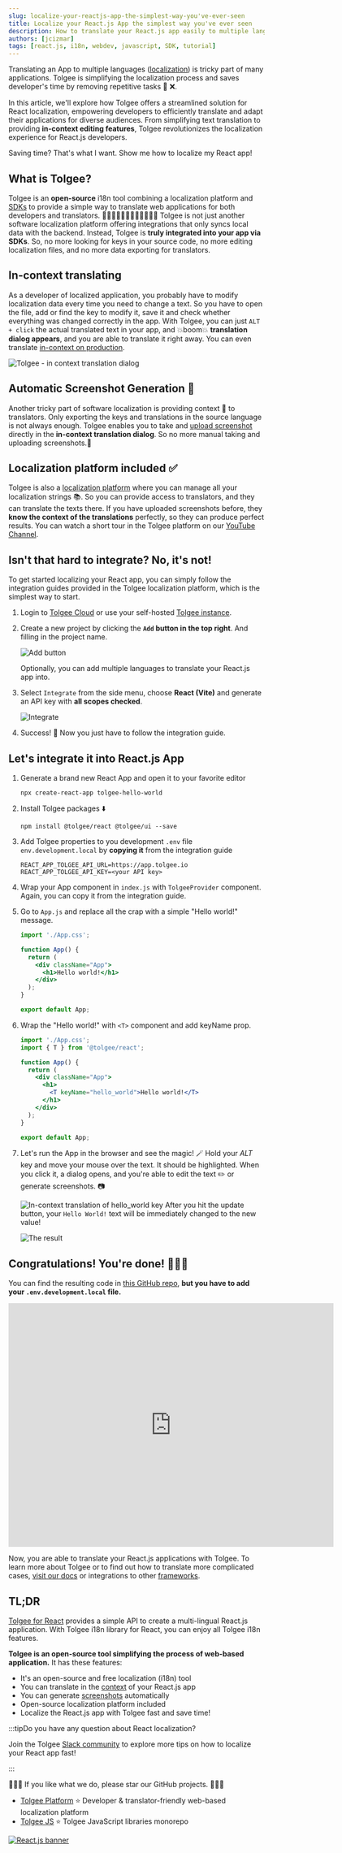 ```yaml
---
slug: localize-your-reactjs-app-the-simplest-way-you've-ever-seen
title: Localize your React.js App the simplest way you've ever seen
description: How to translate your React.js app easily to multiple languages with open-source tool Tolgee. Save developer’s time and remove repetitive tasks.
authors: [jcizmar]
tags: [react.js, i18n, webdev, javascript, SDK, tutorial]
---
```


Translating an App to multiple languages ([localization](/blog/localization-basics-S01E01)) is tricky part of many applications. Tolgee is simplifying the localization process and saves developer's time by removing repetitive tasks 🔁 ❌.

In this article, we'll explore how Tolgee offers a streamlined solution for React localization, empowering developers to efficiently translate and adapt their applications for diverse audiences. From simplifying text translation to providing **in-context editing features**, Tolgee revolutionizes the localization experience for React.js developers.

Saving time? That's what I want. Show me how to localize my React app!

<!--truncate-->

## What is Tolgee?

Tolgee is an **open-source** i18n tool combining a localization platform and [SDKs](/js-sdk/) to provide a simple way to translate web applications for both developers and translators. 👨‍💻👩🏻‍💻🧖🏼👩🏻‍💻🧖🏼 Tolgee is not just another software localization platform offering integrations that only syncs local data with the backend. Instead, Tolgee is **truly integrated into your app via SDKs**. So, no more looking for keys in your source code, no more editing localization files, and no more data exporting for translators.

## In-context translating

As a developer of localized application, you probably have to modify localization data every time you need to change a text. So you have to open the file, add or find the key to modify it, save it and check whether everything was changed correctly in the app. With Tolgee, you can just `ALT + click` the actual translated text in your app, and 💥boom💥 **translation dialog appears**, and you are able to translate it right away. You can even translate [in-context on production](https://tolgee.io/blog/in-context-production).

![Tolgee - in context translation dialog](/img/blog/quick_translation_window.webp)

## Automatic Screenshot Generation 📸

Another tricky part of software localization is providing context 📖 to translators. Only exporting the keys and translations in the source language is not always enough. Tolgee enables you to take and [upload screenshot](https://tolgee.io/js-sdk/#automated-screenshots-generation) directly in the **in-context translation dialog**. So no more manual taking and uploading screenshots.🌄

## Localization platform included ✅

Tolgee is also a [localization platform](https://tolgee.io/platform) where you can manage all your localization strings 📚. So you can provide access to translators, and they can translate the texts there. If you have uploaded screenshots before, they **know the context of the translations** perfectly, so they can produce perfect results. You can watch a short tour in the Tolgee platform on our [YouTube Channel](https://youtu.be/D2g7ly77st4).

## Isn't that hard to integrate? No, it's not!

To get started localizing your React app, you can simply follow the integration guides provided in the Tolgee localization platform, which is the simplest way to start.

1. Login to [Tolgee Cloud](https://app.tolgee.io) or use your self-hosted [Tolgee instance](https://tolgee.io/platform/self_hosting/running_with_docker).

2. Create a new project by clicking the **`Add` button in the top right**. And filling in the project name.

   ![Add button](/img/blog/add_project_button.webp)

   Optionally, you can add multiple languages to translate your React.js app into.

3. Select `Integrate` from the side menu, choose **React (Vite)** and generate an API key with **all scopes checked**.

   ![Integrate](/img/blog/integrations.webp)

4. Success! 🎉 Now you just have to follow the integration guide.

## Let's integrate it into React.js App

1.  Generate a brand new React App and open it to your favorite editor

        npx create-react-app tolgee-hello-world

2.  Install Tolgee packages ⬇️

        npm install @tolgee/react @tolgee/ui --save

3.  Add Tolgee properties to you development `.env` file `env.development.local` by **copying it** from the integration guide

        REACT_APP_TOLGEE_API_URL=https://app.tolgee.io
        REACT_APP_TOLGEE_API_KEY=<your API key>

4.  Wrap your App component in `index.js` with `TolgeeProvider` component. Again, you can copy it from the integration guide.

5.  Go to `App.js` and replace all the crap with a simple "Hello world!" message.

    ```jsx
    import './App.css';

    function App() {
      return (
        <div className="App">
          <h1>Hello world!</h1>
        </div>
      );
    }

    export default App;
    ```

6.  Wrap the "Hello world!" with `<T>` component and add keyName prop.

    ```jsx
    import './App.css';
    import { T } from '@tolgee/react';

    function App() {
      return (
        <div className="App">
          <h1>
            <T keyName="hello_world">Hello world!</T>
          </h1>
        </div>
      );
    }

    export default App;
    ```

7.  Let's run the App in the browser and see the magic! 🪄 Hold your _ALT_ key and move your mouse over the text. It should be highlighted. When you click it, a dialog opens, and you're able to edit the text ✏️ or generate screenshots. 📷

    ![In-context translation of hello_world key](/img/blog/hello_world.webp)
    After you hit the update button, your `Hello World!` text will be immediately changed to the new value!

    ![The result](https://dev-to-uploads.s3.amazonaws.com/uploads/articles/wqd1z1v4ubq0oxfuhmz1.png)

## Congratulations! You're done! 🎉🎉🎉

You can find the resulting code in [this GitHub repo](https://github.com/JanCizmar/tolgee-react-hello-world), **but you have to add your `.env.development.local` file.**

<iframe
    width="640"
    height="480"
    src="https://www.youtube.com/embed/VURUvwA5aig"
    frameborder="0"
    allow="autoplay; encrypted-media"
    allowfullscreen
>
</iframe>

Now, you are able to translate your React.js applications with Tolgee. To learn more about Tolgee or to find out how to translate more complicated cases, [visit our docs](/platform) or integrations to other [frameworks](https://tolgee.io/integrations).

## TL;DR

[Tolgee for React](https://tolgee.io/integrations/react) provides a simple API to create a multi-lingual React.js application. With Tolgee i18n library for React, you can enjoy all Tolgee i18n features.

**Tolgee is an open-source tool simplifying the process of web-based application.** It has these features:

- It's an open-source and free localization (i18n) tool
- You can translate in the [context](/features/dev-tools) of your React.js app
- You can generate [screenshots](/translation_keys/screenshots) automatically
- Open-source localization platform included
- Localize the React.js app with Tolgee fast and save time!

:::tipDo you have any question about React localization?

Join the Tolgee [Slack community](https://Tolg.ee/slack) to explore more tips on how to localize your React app fast!

:::

🙏🙏🙏 If you like what we do, please star our GitHub projects. 🙏🙏🙏

- [Tolgee Platform](https://github.com/tolgee/tolgee-platform) ⭐ Developer & translator-friendly web-based localization platform
- [Tolgee JS](https://github.com/tolgee/tolgee-js) ⭐ Tolgee JavaScript libraries monorepo

[![React.js banner](/img/blog/blog-banners/banner-react.webp)](https://app.tolgee.io/sign_up)
